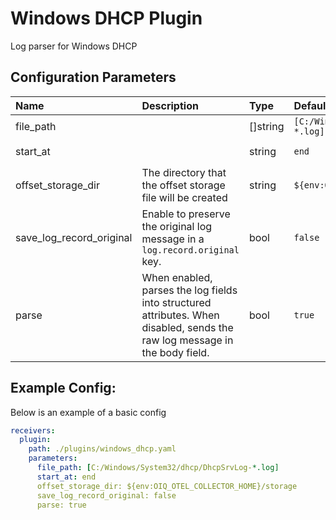 # Windows DHCP Plugin

Log parser for Windows DHCP

## Configuration Parameters

| Name | Description | Type | Default | Required | Values |
|:-- |:-- |:-- |:-- |:-- |:-- |
| file_path | <nil> | []string | `[C:/Windows/System32/dhcp/DhcpSrvLog-*.log]` | false |  |
| start_at | <nil> | string | `end` | false | `beginning`, `end` |
| offset_storage_dir | The directory that the offset storage file will be created | string | `${env:OIQ_OTEL_COLLECTOR_HOME}/storage` | false |  |
| save_log_record_original | Enable to preserve the original log message in a `log.record.original` key. | bool | `false` | false |  |
| parse | When enabled, parses the log fields into structured attributes. When disabled, sends the raw log message in the body field. | bool | `true` | false |  |

## Example Config:

Below is an example of a basic config

```yaml
receivers:
  plugin:
    path: ./plugins/windows_dhcp.yaml
    parameters:
      file_path: [C:/Windows/System32/dhcp/DhcpSrvLog-*.log]
      start_at: end
      offset_storage_dir: ${env:OIQ_OTEL_COLLECTOR_HOME}/storage
      save_log_record_original: false
      parse: true
```
